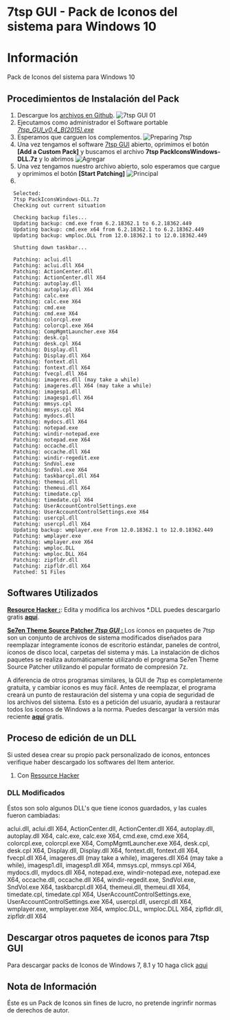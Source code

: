 # 7tsp GUI - Pack de Iconos del sistema para Windows 10
# Información
Pack de Iconos del sistema para Windows 10 
## Procedimientos de Instalación del Pack
1. Descargue los [archivos en Github](https://github.com/SebastianEPH/PIW-PackIconWindows-DLL).
 ![7tsp GUI 01](https://i.imgur.com/QaXdEcv.png)
2. Ejecutamos como administrador el Software portable  *[7tsp_GUI_v0.4_B(2015).exe](https://7themes.su/prog/7tsp_GUI_v0.4_B-2015-.rar)*
3. Esperamos que carguen los complementos.
 ![Preparing 7tsp](https://i.imgur.com/VNpPxfN.png)
4. Una vez tengamos el software [7tsp GUI](https://7themes.su/prog/7tsp_GUI_v0.4_B-2015-.rar) abierto, oprimimos el botón **[Add a Custom Pack]**  y buscamos el archivo **7tsp PackIconsWindows-DLL.7z** y lo abrimos
 ![Agregar](https://i.imgur.com/2109gud.png) 
5. Una vez tengamos nuestro archivo abierto, solo esperamos que cargue y oprimimos el botón **[Start Patching]**
 ![Principal](https://i.imgur.com/N41mKRb.png)
6.


      Selected:
      7tsp PackIconsWindows-DLL.7z
      Checking out current situation
      
      Checking backup files...
      Updating backup: cmd.exe from 6.2.18362.1 to 6.2.18362.449
      Updating backup: cmd.exe x64 from 6.2.18362.1 to 6.2.18362.449
      Updating backup: wmploc.DLL from 12.0.18362.1 to 12.0.18362.449
      
      Shutting down taskbar...
      
      Patching: aclui.dll
      Patching: aclui.dll X64
      Patching: ActionCenter.dll
      Patching: ActionCenter.dll X64
      Patching: autoplay.dll
      Patching: autoplay.dll X64
      Patching: calc.exe
      Patching: calc.exe X64
      Patching: cmd.exe
      Patching: cmd.exe X64
      Patching: colorcpl.exe
      Patching: colorcpl.exe X64
      Patching: CompMgmtLauncher.exe X64
      Patching: desk.cpl
      Patching: desk.cpl X64
      Patching: Display.dll
      Patching: Display.dll X64
      Patching: fontext.dll
      Patching: fontext.dll X64
      Patching: fvecpl.dll X64
      Patching: imageres.dll (may take a while)
      Patching: imageres.dll X64 (may take a while)
      Patching: imagesp1.dll
      Patching: imagesp1.dll X64
      Patching: mmsys.cpl
      Patching: mmsys.cpl X64
      Patching: mydocs.dll
      Patching: mydocs.dll X64
      Patching: notepad.exe
      Patching: windir-notepad.exe
      Patching: notepad.exe X64
      Patching: occache.dll
      Patching: occache.dll X64
      Patching: windir-regedit.exe
      Patching: SndVol.exe
      Patching: SndVol.exe X64
      Patching: taskbarcpl.dll X64
      Patching: themeui.dll
      Patching: themeui.dll X64
      Patching: timedate.cpl
      Patching: timedate.cpl X64
      Patching: UserAccountControlSettings.exe
      Patching: UserAccountControlSettings.exe X64
      Patching: usercpl.dll
      Patching: usercpl.dll X64
      Updating backup: wmplayer.exe From 12.0.18362.1 to 12.0.18362.449
      Patching: wmplayer.exe
      Patching: wmplayer.exe X64
      Patching: wmploc.DLL
      Patching: wmploc.DLL X64
      Patching: zipfldr.dll
      Patching: zipfldr.dll X64
      Patched: 51 Files






## Softwares Utilizados
**[Resource Hacker :](http://www.angusj.com/resourcehacker/)**: Edita y modifica los archivos \*.DLL puedes descargarlo gratis **[aquí](http://www.angusj.com/resourcehacker/reshacker_setup.exe)**.

**[Se7en Theme Source Patcher *7tsp GUI* : ]()** Los íconos en paquetes de 7tsp son un conjunto de archivos de sistema modificados diseñados para reemplazar íntegramente íconos de escritorio estándar, paneles de control, íconos de disco local, carpetas del sistema y más. La instalación de dichos paquetes se realiza automáticamente utilizando el programa Se7en Theme Source Patcher utilizando el popular formato de compresión 7z.

A diferencia de otros programas similares, la GUI de 7tsp es completamente gratuita, y cambiar iconos es muy fácil. Antes de reemplazar, el programa creará un punto de restauración del sistema y una copia de seguridad de los archivos del sistema. Esto es a petición del usuario, ayudará a restaurar todos los iconos de Windows a la norma.
Puedes descargar la versión más reciente **[aquí](https://7themes.su/prog/7tsp_GUI_v0.4_B-2015-.rar)** gratis.

## Proceso de edición de un DLL
Si usted desea crear su propio pack personalizado de iconos, entonces verifique haber descargado los softwares del Item anterior.
1. Con [Resource Hacker](http://www.angusj.com/resourcehacker/)

### DLL Modificados 
Éstos son solo algunos DLL's que tiene iconos guardados, y las cuales fueron cambiadas:

aclui.dll, aclui.dll X64, ActionCenter.dll, ActionCenter.dll X64, autoplay.dll, autoplay.dll X64, calc.exe, calc.exe X64, cmd.exe, cmd.exe X64, colorcpl.exe, colorcpl.exe X64, CompMgmtLauncher.exe X64, desk.cpl, desk.cpl X64, Display.dll, Display.dll X64, fontext.dll, fontext.dll X64, fvecpl.dll X64, imageres.dll (may take a while), imageres.dll X64 (may take a while), imagesp1.dll, imagesp1.dll X64, mmsys.cpl, mmsys.cpl X64, mydocs.dll, mydocs.dll X64, notepad.exe, windir-notepad.exe, notepad.exe X64, occache.dll, occache.dll X64, windir-regedit.exe, SndVol.exe, SndVol.exe X64, taskbarcpl.dll X64, themeui.dll, themeui.dll X64, timedate.cpl, timedate.cpl X64, UserAccountControlSettings.exe, UserAccountControlSettings.exe X64, usercpl.dll, usercpl.dll X64, wmplayer.exe, wmplayer.exe X64, wmploc.DLL, wmploc.DLL X64, zipfldr.dll, zipfldr.dll X64

## Descargar otros paquetes de iconos para 7tsp GUI
Para descargar packs de Iconos de Windows 7, 8.1 y 10 haga click [aqui](https://7themes.su/stuff/ikons_for_windows/7tsp_iconpacks/4)

## Nota de Información
Éste es un Pack de Iconos sin fines de lucro, no pretende ingrinfir normas de derechos de autor.